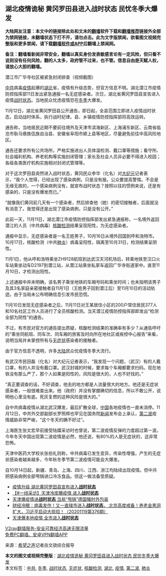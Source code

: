  <h2>湖北疫情诡秘 黄冈罗田县进入战时状态 民忧冬季大爆发</h2> <p class="notice"><b>大陆网友注意：本文中的链接除此处和文末的<a href="https://github.com/bannedbook/fanqiang" >翻墙</a>软件下载和<a href="https://github.com/killgcd/justmysocks/blob/master/README.md">翻墙推荐</a>链接外全部为禁网链接，未翻墙状态下打不开，请勿点击。此为文字版禁闻，欲看图文视频完整版和更多禁闻，请下载<a href="https://github.com/bannedbook/fanqiang">翻墙软件或APP</a>后翻墙上禁闻网。</p><p>备注：翻墙看新闻非常安全，翻墙以真实身份发表敏感言论有一定风险，但只看不说则没有任何风险，翻的人太多，政府管不过来，也不管。信息自由是天赋人权，请放心大胆的翻墙。</b></p>  <div class="entry"> <p id="conimg"></p> <p>潜江市广华寺社区被紧急封闭排查（视频截图）</p> <p><a href="https://www.bannedbook.org/bnews/tag/%e4%b8%ad%e5%85%b1/" class="st_tag internal_tag" rel="tag" title="标签 中共 下的日志">中共</a>病毒<a href="https://www.bannedbook.org/bnews/tag/%E7%96%AB%E6%83%85/" class="st_tag internal_tag" rel="tag" title="标签 疫情 下的日志">疫情</a>起爆的<a href="https://www.bannedbook.org/bnews/tag/%e6%b9%96%e5%8c%97/" class="st_tag internal_tag" rel="tag" title="标签 湖北 下的日志">湖北</a>省，疫情有升级态势，但官方信息不明。湖北潜江市疫情防控指挥部11日发出紧急通报一名无症感染者。次日，湖北省黄冈罗田县宣告进入疫情<a href="https://www.bannedbook.org/bnews/tag/%E6%88%98%E6%97%B6%E7%8A%B6%E6%80%81/" class="st_tag internal_tag" rel="tag" title="标签 战时状态 下的日志">战时状态</a>。当地民众忧虑疫情恐在<a href="https://www.bannedbook.org/bnews/tag/%e5%86%ac%e5%ad%a3/" class="st_tag internal_tag" rel="tag" title="标签 冬季 下的日志">冬季</a>大爆发。</p> <p>11月12日，湖北省黄冈罗田县公开通告，即日起，全县范围立即进入疫情战时状态，启动战时体系，执行战时纪律。县、乡镇疫情防控指挥部将高效运转。</p> <p>通告称，当地居民近期不要前往境外及天津市滨海新区、上海浦东新区、云南省临沧市耿马傣族佤族自治县、安徽省阜阳市颍上县等地区，尽量避免前往中高风险地区。</p>  <p>通告还要求所有公共场所，严格实施进出人员体温检测、戴口罩等措施；看守所、社会福利机构、养老机构等实施封闭管理；家长及社会人员非必要不得进入校园；各级各类医疗机构实施相对封闭式管理等。</p> <p>对于这次罗田县突然进入战时状态，黄冈民众李华（化名）对<span class='wp_keywordlink_affiliate'><a href="http://www.epochtimes.com/" title="大纪元" target="_blank">大纪元</a></span>记者表示，“我个人觉得，已经出现了感染病例，只是没有报。公众要提高警惕。不会是无缘无故的，一个感染病例没有，就宣布战时状态？按照以往的惯例来说，还是有感染的，只是没有爆发而已。”</p> <p>“就像我们黄冈前几天有一个感染者，然后排查他（她）的密切接触者，后面就没有消息了。我觉得还是出现了感染病例，只是没有公开。”</p> <p>此前一天，11月11日，湖北潜江市疫情防控指挥部发出紧急通报称，一名境外返回潜江的人员（中共病毒）<a href="https://www.bannedbook.org/bnews/tag/%E6%A0%B8%E9%85%B8%E6%A3%80%E6%B5%8B/" class="st_tag internal_tag" rel="tag" title="标签 核酸检测 下的日志">核酸检测</a>结果呈现阳性，为无症感染者。</p> <p>通报中显示，无症感染者是一名王姓男子，10月16日从境外回国到呼和浩特市。10月17日，核酸检测（中共<a href="https://www.bannedbook.org/bnews/tag/%e8%82%ba%e7%82%8e/" class="st_tag internal_tag" rel="tag" title="标签 肺炎 下的日志">肺炎</a>）病毒呈阳性，隔离至10月31日，检测结果呈阴性。</p>  <p>11月1日，他从呼和浩特乘坐ZH9128航班到达武汉天河机场后，转乘地铁至汉口火车站乘坐动车D2197到潜江站，从潜江站乘坐私家车返回广华寺街道家中。直至11月10日，才检测出阳性。</p> <p>上述通报中并未明确，该名男子乘坐地铁的车厢号码和乘坐时间；也未指明该男子及其3名家庭亲密接触者自11月1日（王姓男子回到潜江后）至11月10日的活动轨迹。由于当局未公布明确信息引发市民恐慌。</p> <p>11月10日发现无症感染者之后，11月11日对王某居住小区的200户常住居民377人和10名社区工作人员进行了全员核酸检测。当天潜江疫情防控指挥部即发出“检测全部为阴性”的通告。</p> <p>不过，有市民对官方的通告提出质疑，核酸检测结果的准确率有多少？从通告呼吁的“乘坐同航班、同车次、同车厢的旅客及时向所在地社区或疾控中心报告”来看，说明当局并未掌控所有与<a href="https://www.bannedbook.org/bnews/tag/%E6%97%A0%E7%97%87%E7%8A%B6/" class="st_tag internal_tag" rel="tag" title="标签 无症状 下的日志">无症状</a>感染者的接触者。</p> <p>由于官方信息不透明，许多<span class='wp_keywordlink_affiliate'><a href="https://www.bannedbook.org/" title="大陆" target="_blank">大陆</a></span>民众忧疫情冬季大流行。</p>  <p>有武汉市民田磊（化名）对大纪元记者表示，“我发现一个问题，（武汉）有的人戴口罩，有的人并没有戴口罩。武汉封城的时候，要求每个车厢都要求扫码。现在地铁没有那么严了，那个人如果是阳性的，风险是很大的，人也不好找的。”</p> <p>“真正要调查的话，不好调查，他去的地方都是人流量很大的地方。他还是无症状感染者，一般很难查出来。他（政府）并没有掌握确切的信息，所以不敢公开，说明他心里没有底。死灰复燃的这种风险是很大的。”</p> <p>自中共病毒疫情从湖北武汉爆发，最后扩散全球，<span class='wp_keywordlink_affiliate'><a href="https://www.bannedbook.org/" title="中国" target="_blank">中国</a></span>各地疫情也一直未消停。11月12日，中共外交部副部长罗照辉也罕见在国务院<span class='wp_keywordlink_affiliate'><a href="https://www.bannedbook.org/" title="新闻">新闻</a></span>发布会上承认，<a href="https://www.bannedbook.org/bnews/tag/%E7%AC%AC%E4%BA%8C%E6%B3%A2/" class="st_tag internal_tag" rel="tag" title="标签 第二波 下的日志">第二波</a>疫情威胁非常严峻，“这个冬天的确不好过”。</p> <p>上海医生张文宏早前接受陆媒采访时也曾说，第二波疫情反弹的力度超过第一波。今年冬天中国出现第二波疫情是必然，他还说，有80%的人是无症状的，这非常恐怖。</p> <p>天津中医药大学校长张伯礼则称，中共病毒已发生变异，传染性增强，产生的无症状感染者越来越多，今年秋冬季节第二波疫情可能会大爆发。</p>  <p>自10月14日起，新疆、青岛、上海、四川、江西、浙江均陆续出现疫情。但中共把感染病例全部甩锅进口冷冻食品。但这一做法备受质疑。</p> <ul class='op-related-articles' title='相关阅读'> <li><a href='https://www.bannedbook.org/bnews/cbnews/20201114/1430967.html' target='_blank'>疫情升级 湖北黄冈罗田县宣布进入<b>战时状态</b></a></li> <li><a href='https://www.bannedbook.org/bnews/bannedvideo/20201113/1430424.html' target='_blank'>【#一线采访】天津冷库曝疫情 进入<b>战时状态</b></a></li> <li><a href='https://www.bannedbook.org/bnews/headline/20201110/1428420.html' target='_blank'>天津爆疫情进<b>战时状态</b> 当局“甩锅”德国猪肘外包装</a></li> <li><a href='https://www.bannedbook.org/bnews/bannedvideo/20201109/1428243.html' target='_blank'>财经冷眼：病毒发作！又一直辖市进入<b>战时状态</b>， 北京高度戒备！养老金黑洞扩大，习近平启动大损招！（20201119第376期）</a></li> <li><a href='https://www.bannedbook.org/bnews/headline/20201109/1428075.html' target='_blank'>天津爆本地疫情 全市进入<b>战时状态</b></a></li> </ul> <p class="texttj"> <a href="https://www.bannedbook.org/forum23/topic22702.html" target="_blank">V2ray翻墙服务-安全可靠经济高速无限流量</a><br/> <a href="https://github.com/bannedbook/fanqiang/wiki/%E7%A6%81%E9%97%BB%E7%BD%91%E5%AE%89%E5%8D%93%E7%BF%BB%E5%A2%99%E6%96%B0%E9%97%BBAPP" target="_blank">免费PC翻墙、安卓VPN翻墙APP</a></p><p> 来源：<span class='wp_keywordlink_affiliate'><a href="https://www.soundofhope.org" title="希望之声" target="_blank">希望之声</a></span>记者岳文骁综合报导 </p><a name='sharetosocial'></a>       <div><b>本文的图文或视频完整版</b>：<a href='https://www.bannedbook.org/bnews/cbnews/20201115/1431204.html'>湖北疫情诡秘 黄冈罗田县进入战时状态 民忧冬季大爆发</a></div>  </div><!--END ENTRY--> <div class="postfooter"> <div>本文标签：<a href="https://www.bannedbook.org/bnews/tag/%e4%b8%ad%e5%85%b1/" rel="tag">中共</a>, <a href="https://www.bannedbook.org/bnews/tag/%e5%86%ac%e5%ad%a3/" rel="tag">冬季</a>, <a href="https://www.bannedbook.org/bnews/tag/%E6%88%98%E6%97%B6%E7%8A%B6%E6%80%81/" rel="tag">战时状态</a>, <a href="https://www.bannedbook.org/bnews/tag/%E6%97%A0%E7%97%87%E7%8A%B6/" rel="tag">无症状</a>, <a href="https://www.bannedbook.org/bnews/tag/%E6%A0%B8%E9%85%B8%E6%A3%80%E6%B5%8B/" rel="tag">核酸检测</a>, <a href="https://www.bannedbook.org/bnews/tag/%e6%b9%96%e5%8c%97/" rel="tag">湖北</a>, <a href="https://www.bannedbook.org/bnews/tag/%E7%96%AB%E6%83%85/" rel="tag">疫情</a>, <a href="https://www.bannedbook.org/bnews/tag/%E7%AC%AC%E4%BA%8C%E6%B3%A2/" rel="tag">第二波</a>, <a href="https://www.bannedbook.org/bnews/tag/%e8%82%ba%e7%82%8e/" rel="tag">肺炎</a></div>  </div><!--END POSTFOOTER--> 